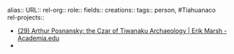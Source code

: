 alias::
URL::
rel-org::
role::
fields::
creations::
tags:: person, #Tiahuanaco
 rel-projects::


- [(29) Arthur Posnansky: the Czar of Tiwanaku Archaeology | Erik Marsh - Academia.edu](https://www.academia.edu/40620683/Arthur_Posnansky_the_Czar_of_Tiwanaku_Archaeology)
-
